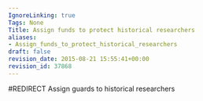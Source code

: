 ```yaml
---
IgnoreLinking: true
Tags: None
Title: Assign funds to protect historical researchers
aliases:
- Assign_funds_to_protect_historical_researchers
draft: false
revision_date: 2015-08-21 15:55:41+00:00
revision_id: 37868
---
```


#REDIRECT Assign guards to historical researchers